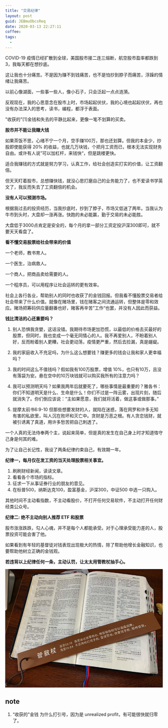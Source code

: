 ```yaml
---
title: "交易纪律"
layout: post
guid: JEBmuObcsReq
date: 2020-03-13 22:27:11
coffee:
tags:
  -
---
```


COVID-19 疫情已经扩散到全球，美国股市接二连三熔断，航空股市盈率都跌到3，我每天都在想抄底。

这让我也十分痛苦。不是因为赚不到钱痛苦，也不是怕抄到脖子而痛苦，浮躁的情绪让我痛苦。

以前心像湖面，一些事一些人，像小石子，只会泛起一点点涟漪。

反观现在，我的心思意念在股市上时，市场起起伏伏，我的心境也起起伏伏，再也没有办法深入的思考，读书，编程，都浮于表面。

"收获的"[1]金钱和失去的平静比起来，更像一笔不划算的买卖。

**股市并不能让我赚大钱**

如果茶饭不思，心绪不宁一个月，空手赚100万，那也还划算。但我的本金少，炒股即使能获得 20% 的收益，也就几万块钱，个把月工资而已，根本无法实现财务自由。或许有人说”可以加杠杆，来钱快“，但是跳楼更快。

适合我赚钱的方式就是努力学习，认真工作，给社会创造实打实的价值，让工资翻倍。

但天天盯着股市，总想赚快钱，就没心思打磨自己的业务能力了，也不爱读书学英文了，我反而失去了工资翻倍的机会。

**没有人可以预测市场。** 

根据我过去的投资经历，当我抄底时，抄到了脖子，市场又低迷了两年。当我认为牛市到头时，大盘却一涨再涨。快跑的未必能赢，勤于交易的未必能胜。

大盘低于3000点肯定是安全的，每个月的拿一部分工资定投沪深300即可，就不要天天看盘了。

**看不懂交易股票给社会带来的价值**

一个老师，教书育人。

一个医生，治病救人。

一个商人，把商品卖给需要的人。

一个程序员，可以用程序让社会运转的更有效率。

社会上各行各业，帮助别人的同时也收获了的金钱回报。但我看不懂股票交易者给社会带来了什么价值。就像在赌场里，钱在赌客之间流通运转，但整体是零和效应。赌场把筹码供应量翻番也好，赌客再辛苦”工作“也罢，并没有人因此而获益。

**钱比清洁的心还重要吗？**

1. 别人恐惧我贪婪，这话没错。我期待市场更加恐慌，以最低的价格去买最好的股票，但同时，我也变成一个毫无同情心的人。我不再爱别人，不盼着别人好，反而盼着别人更糟，社会更动荡，疫情更严重，然后去捡漏，真是龌龊。

2. 我的家庭收入不充足吗，为什么这么想要钱？赚更多的钱会让我和家人更幸福吗？

3. 我的时间这么不值钱吗？假如我有100万股票，增值 10%，也只有10万，且没有落袋为安。悬在空中的10万块钱就可以购买我所有的注意力吗？

4. 我可以预测明天吗？如果我两年后就要死了，哪些事情是最重要的？雅各书：你们不知道明天是什么、生命是什么！你们不过是一阵云雾，出现片刻，随后就消失了。你们倒应该说：“主如果愿意，我们就将活着，做这事或做那事。”

5. 提摩太前书6:9-10 但那些想要发财的人，就陷在迷惑，落在网罗和许多无知有害的私欲里，叫人沉在败坏和灭亡中。贪财是万恶之根。有人贪恋钱财，就被引诱离了真道，用许多愁苦把自己刺透了。


一个人真的无法侍奉两个主，说起来简单，但是真的发生在自己身上时才知道恪守己身是何其的难。

为了让自己长记性，我设了两条纪律约束自己，有效期一年。

**纪律一，每月仅在发工资的当天处理股票相关事宜。**

1. 刷刷财经新闻，读读文章。
2. 看看各个市场的指标。
3. 征求一下从事证券行业的朋友的意见。
4. 在标普500，纳斯达克100，盈富基金，沪深300，中证500 中选一只购入。

其他时间不主动看指数，不主动看股价，不打开任何交易软件，不主动打开任何财经类公众号。

**纪律二: 绝不主动向别人推荐 ETF 和股票**

股市涨涨跌跌，勾人心魂，并不是每个人都能承受。对于心理承受能力差的人，股票投资可能会害了他。

如果看到有年轻的基督徒对钱表现出现极大的热情，除了帮助他增长金融知识，也要帮助他树立正确的金钱观。

**若违背以上纪律任何一条，主动认罚，让太太用管教杖抽手心。**

![](/media/files/2020/2020-03-28-proverbs.jpg)


## note

1. “收获的"金钱 为什么打引号，因为是 unrealized profit，有可能很快就归零了。



